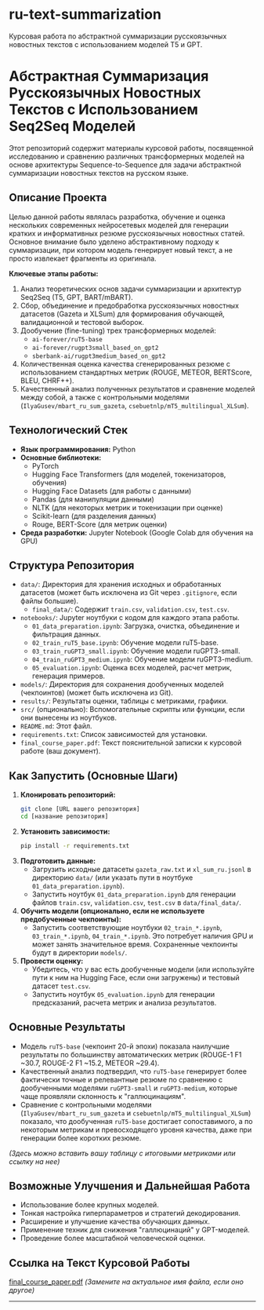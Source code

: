 # ru-text-summarization
Курсовая работа по абстрактной суммаризации русскоязычных новостных текстов с использованием моделей T5 и GPT.


# Абстрактная Суммаризация Русскоязычных Новостных Текстов с Использованием Seq2Seq Моделей

Этот репозиторий содержит материалы курсовой работы, посвященной исследованию и сравнению различных трансформерных моделей на основе архитектуры Sequence-to-Sequence для задачи абстрактной суммаризации новостных текстов на русском языке.

## Описание Проекта

Целью данной работы являлась разработка, обучение и оценка нескольких современных нейросетевых моделей для генерации кратких и информативных резюме русскоязычных новостных статей. Основное внимание было уделено абстрактивному подходу к суммаризации, при котором модель генерирует новый текст, а не просто извлекает фрагменты из оригинала.

**Ключевые этапы работы:**
1.  Анализ теоретических основ задачи суммаризации и архитектур Seq2Seq (T5, GPT, BART/mBART).
2.  Сбор, объединение и предобработка русскоязычных новостных датасетов (Gazeta и XLSum) для формирования обучающей, валидационной и тестовой выборок.
3.  Дообучение (fine-tuning) трех трансформерных моделей:
    *   `ai-forever/ruT5-base`
    *   `ai-forever/rugpt3small_based_on_gpt2`
    *   `sberbank-ai/rugpt3medium_based_on_gpt2`
4.  Количественная оценка качества сгенерированных резюме с использованием стандартных метрик (ROUGE, METEOR, BERTScore, BLEU, CHRF++).
5.  Качественный анализ полученных результатов и сравнение моделей между собой, а также с контрольными моделями (`IlyaGusev/mbart_ru_sum_gazeta`, `csebuetnlp/mT5_multilingual_XLSum`).

## Технологический Стек

*   **Язык программирования:** Python
*   **Основные библиотеки:**
    *   PyTorch
    *   Hugging Face Transformers (для моделей, токенизаторов, обучения)
    *   Hugging Face Datasets (для работы с данными)
    *   Pandas (для манипуляции данными)
    *   NLTK (для некоторых метрик и токенизации при оценке)
    *   Scikit-learn (для разделения данных)
    *   Rouge, BERT-Score (для метрик оценки)
*   **Среда разработки:** Jupyter Notebook (Google Colab для обучения на GPU)

## Структура Репозитория

*   `data/`: Директория для хранения исходных и обработанных датасетов (может быть исключена из Git через `.gitignore`, если файлы большие).
    *   `final_data/`: Содержит `train.csv`, `validation.csv`, `test.csv`.
*   `notebooks/`: Jupyter ноутбуки с кодом для каждого этапа работы.
    *   `01_data_preparation.ipynb`: Загрузка, очистка, объединение и фильтрация данных.
    *   `02_train_ruT5_base.ipynb`: Обучение модели ruT5-base.
    *   `03_train_ruGPT3_small.ipynb`: Обучение модели ruGPT3-small.
    *   `04_train_ruGPT3_medium.ipynb`: Обучение модели ruGPT3-medium.
    *   `05_evaluation.ipynb`: Оценка всех моделей, расчет метрик, генерация примеров.
*   `models/`: Директория для сохранения дообученных моделей (чекпоинтов) (может быть исключена из Git).
*   `results/`: Результаты оценки, таблицы с метриками, графики.
*   `src/` (опционально): Вспомогательные скрипты или функции, если они вынесены из ноутбуков.
*   `README.md`: Этот файл.
*   `requirements.txt`: Список зависимостей для установки.
*   `final_course_paper.pdf`: Текст пояснительной записки к курсовой работе (ваш документ).

## Как Запустить (Основные Шаги)

1.  **Клонировать репозиторий:**
    ```bash
    git clone [URL вашего репозитория]
    cd [название репозитория]
    ```
2.  **Установить зависимости:**
    ```bash
    pip install -r requirements.txt
    ```
3.  **Подготовить данные:**
    *   Загрузить исходные датасеты `gazeta_raw.txt` и `xl_sum_ru.jsonl` в директорию `data/` (или указать пути в ноутбуке `01_data_preparation.ipynb`).
    *   Запустить ноутбук `01_data_preparation.ipynb` для генерации файлов `train.csv`, `validation.csv`, `test.csv` в `data/final_data/`.
4.  **Обучить модели (опционально, если не используете предобученные чекпоинты):**
    *   Запустить соответствующие ноутбуки `02_train_*.ipynb`, `03_train_*.ipynb`, `04_train_*.ipynb`. Это потребует наличия GPU и может занять значительное время. Сохраненные чекпоинты будут в директории `models/`.
5.  **Провести оценку:**
    *   Убедитесь, что у вас есть дообученные модели (или используйте пути к ним на Hugging Face, если они загружены) и тестовый датасет `test.csv`.
    *   Запустить ноутбук `05_evaluation.ipynb` для генерации предсказаний, расчета метрик и анализа результатов.

## Основные Результаты

*   Модель `ruT5-base` (чекпоинт 20-й эпохи) показала наилучшие результаты по большинству автоматических метрик (ROUGE-1 F1 ~30.7, ROUGE-2 F1 ~15.2, METEOR ~29.4).
*   Качественный анализ подтвердил, что `ruT5-base` генерирует более фактически точные и релевантные резюме по сравнению с дообученными моделями `ruGPT3-small` и `ruGPT3-medium`, которые чаще проявляли склонность к "галлюцинациям".
*   Сравнение с контрольными моделями (`IlyaGusev/mbart_ru_sum_gazeta` и `csebuetnlp/mT5_multilingual_XLSum`) показало, что дообученная `ruT5-base` достигает сопоставимого, а по некоторым метрикам и превосходящего уровня качества, даже при генерации более коротких резюме.

*(Здесь можно вставить вашу таблицу с итоговыми метриками или ссылку на нее)*

## Возможные Улучшения и Дальнейшая Работа

*   Использование более крупных моделей.
*   Тонкая настройка гиперпараметров и стратегий декодирования.
*   Расширение и улучшение качества обучающих данных.
*   Применение техник для снижения "галлюцинаций" у GPT-моделей.
*   Проведение более масштабной человеческой оценки.

## Ссылка на Текст Курсовой Работы

[final_course_paper.pdf](final_course_paper.pdf) *(Замените на актуальное имя файла, если оно другое)*

---
